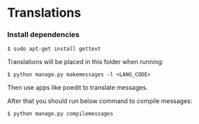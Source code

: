 Translations
============

### Install dependencies

```
$ sudo apt-get install gettext
```

Translations will be placed in this folder when running:

    $ python manage.py makemessages -l <LANG_CODE>

Then use apps like poedit to translate messages.

After that you should run below command to compile messages:

```
$ python manage.py compilemessages
```
